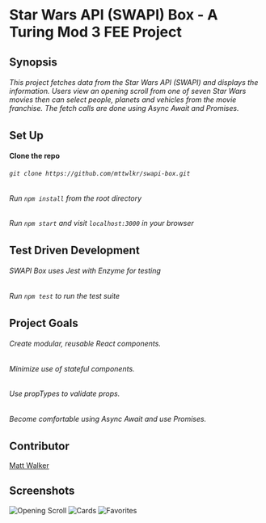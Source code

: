 # Star Wars API (SWAPI) Box - A Turing Mod 3 FEE Project
## Synopsis
###### This project fetches data from the Star Wars API (SWAPI) and displays the information. Users view an opening scroll from one of seven Star Wars movies then can select people, planets and vehicles from the movie franchise. The fetch calls are done using Async Await and Promises.

## Set Up
#### Clone the repo

###### ```git clone https://github.com/mttwlkr/swapi-box.git```

###### Run ```npm install``` from the root directory

###### Run ```npm start``` and visit ```localhost:3000``` in your browser

## Test Driven Development

###### SWAPI Box uses Jest with Enzyme for testing

###### Run ```npm test``` to run the test suite

## Project Goals
###### Create modular, reusable React components.
###### Minimize use of stateful components.
###### Use propTypes to validate props.
###### Become comfortable using Async Await and use Promises.

## Contributor
[Matt Walker](https://github.com/mttwlkr/swapi-box)

## Screenshots
![Opening Scroll](https://user-images.githubusercontent.com/30199861/37889321-efb024a2-3088-11e8-89f2-07c3d50fe96b.png)
![Cards](https://user-images.githubusercontent.com/30199861/37889327-f1e0dbf4-3088-11e8-858d-25d4b589ac23.png)
![Favorites](https://user-images.githubusercontent.com/30199861/37889331-f3d36f1c-3088-11e8-9a43-95b6064a0f75.png)

